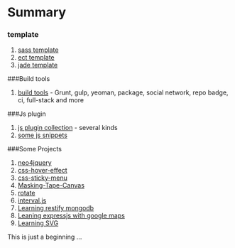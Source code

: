 Summary
===

### template

1. [sass template](https://github.com/huei90/F2E-Knowledge-Database-by-Huei/tree/master/sass-template)
2. [ect template](https://github.com/huei90/generator-ect)
3. [jade template](https://github.com/huei90/F2E-Knowledge-Database-by-Huei/tree/master/jade-template)

###Build tools

 1. [build tools](https://github.com/huei90/F2E-Knowledge-Database-by-Huei/blob/master/build-tools.md) - Grunt, gulp, yeoman, package, social network, repo badge, ci, full-stack and more

###Js plugin

 1. [js plugin collection](https://github.com/huei90/F2E-Knowledge-Database-by-Huei/blob/master/plugin-build-web.md) - several kinds
 2. [some js snippets](https://github.com/huei90/F2E-Knowledge-Database-by-Huei/tree/master/js-example)

###Some Projects

 1. [neo4jquery](https://github.com/huei90/F2E-Knowledge-Database-by-Huei/tree/master/some-example/neo4jquery)
 2. [css-hover-effect](https://github.com/huei90/F2E-Knowledge-Database-by-Huei/tree/master/some-example/css-hover-effect)
 3. [css-sticky-menu](https://github.com/huei90/F2E-Knowledge-Database-by-Huei/tree/master/some-example/css-sticky-menu)
 4. [Masking-Tape-Canvas](https://github.com/huei90/F2E-Knowledge-Database-by-Huei/tree/master/some-example/Masking-Tape-Canvas)
 5. [rotate](https://github.com/huei90/F2E-Knowledge-Database-by-Huei/tree/master/some-example/rotate)
 6. [interval.js](https://github.com/huei90/F2E-Knowledge-Database-by-Huei/tree/master/some-example/interval.js)
 7. [Learning restify mongodb](https://github.com/huei90/F2E-Knowledge-Database-by-Huei/tree/master/node-restify-mongodb)
 8. [Leaning expressjs with google maps](https://github.com/huei90/F2E-Knowledge-Database-by-Huei/tree/master/google-maps-v3)
 9. [Learning SVG](https://github.com/huei90/F2E-Knowledge-Database-by-Huei/tree/master/svg-example)

This is just a beginning ...